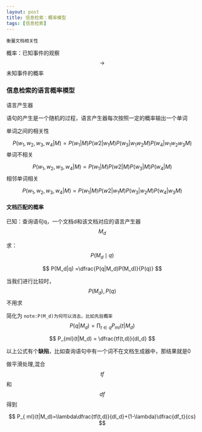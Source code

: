 ```yaml
---
layout: post
title: 信息检索：概率模型
tags: [信息检索]
---
```


`衡量文档相关性`

概率：已知事件的观察 $$\to$$ 未知事件的概率

### 信息检索的语言概率模型

语言产生器

语句的产生是一个随机的过程，语言产生器每次按照一定的概率输出一个单词

单词之间的相关性

$$
P(w_1,w_2,w_3,w_4|M) =P(w_1|M)P(w2|w_1M)P(w_3|w_1w_2M)P(w_4|w_1w_2w_3M)
$$
单词不相关

$$
P(w_1,w_2,w_3,w_4|M) =P(w_1|M)P(w2|M)P(w_3|M)P(w_4|M)
$$
相邻单词相关

$$
P(w_1,w_2,w_3,w_4|M) =P(w_1|M)P(w2|w_1M)P(w_3|w_2M)P(w_4|w_3M)
$$


#### 文档匹配的概率

已知：查询语句q，一个文档d和该文档对应的语言产生器$$M_d$$

求：$$P(M_d\mid q)$$

$$
P(M_d|q) =\dfrac{P(q|M_d)P(M_d)}{P(q)}
$$

当我们进行比较时，$$P(M_d),P(q)$$不用求

简化为  `note:P(M_d)为何可以消去，比如先验概率`
$$
P(q|M_d)=\prod_{t \in q}P_{ml}(t|M_d)
$$

$$
P_{ml}(t|M_d) = \dfrac{tf(t,d)}{dl_d}
$$

以上公式有个**缺陷**，比如查询语句中有一个词不在文档生成器中，那结果就是0

做平滑处理,混合 $$tf$$ 和 $$df$$ 得到

$$
P_{ ml}(t|M_d)=\lambda\dfrac{tf(t,d)}{dl_d}+(1-\lambda)\dfrac{df_t}{cs}
$$
